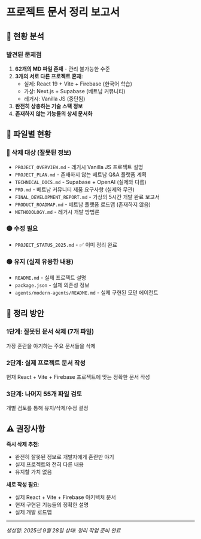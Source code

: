 # 프로젝트 문서 정리 보고서

## 🚨 현황 분석

### 발견된 문제점
1. **62개의 MD 파일 존재** - 관리 불가능한 수준
2. **3개의 서로 다른 프로젝트 혼재**:
   - 실제: React 19 + Vite + Firebase (한국어 학습)
   - 가상: Next.js + Supabase (베트남 커뮤니티) 
   - 레거시: Vanilla JS (중단됨)
3. **완전히 상충하는 기술 스택 정보**
4. **존재하지 않는 기능들의 상세 문서화**

## 📁 파일별 현황

### 🔴 삭제 대상 (잘못된 정보)
- `PROJECT_OVERVIEW.md` - 레거시 Vanilla JS 프로젝트 설명
- `PROJECT_PLAN.md` - 존재하지 않는 베트남 Q&A 플랫폼 계획
- `TECHNICAL_DOCS.md` - Supabase + OpenAI (실제와 다름)
- `PRD.md` - 베트남 커뮤니티 제품 요구사항 (실제와 무관)
- `FINAL_DEVELOPMENT_REPORT.md` - 가상의 5시간 개발 완료 보고서
- `PRODUCT_ROADMAP.md` - 베트남 플랫폼 로드맵 (존재하지 않음)
- `METHODOLOGY.md` - 레거시 개발 방법론

### 🟡 수정 필요
- `PROJECT_STATUS_2025.md` - ✅ 이미 정리 완료

### 🟢 유지 (실제 유용한 내용)
- `README.md` - 실제 프로젝트 설명
- `package.json` - 실제 의존성 정보
- `agents/modern-agents/README.md` - 실제 구현된 모던 에이전트

## 🎯 정리 방안

### 1단계: 잘못된 문서 삭제 (7개 파일)
가장 혼란을 야기하는 주요 문서들을 삭제

### 2단계: 실제 프로젝트 문서 작성
현재 React + Vite + Firebase 프로젝트에 맞는 정확한 문서 작성

### 3단계: 나머지 55개 파일 검토
개별 검토를 통해 유지/삭제/수정 결정

## ⚠️ 권장사항

**즉시 삭제 추천**: 
- 완전히 잘못된 정보로 개발자에게 혼란만 야기
- 실제 프로젝트와 전혀 다른 내용
- 유지할 가치 없음

**새로 작성 필요**:
- 실제 React + Vite + Firebase 아키텍처 문서
- 현재 구현된 기능들의 정확한 설명
- 실제 개발 로드맵

---

*생성일: 2025년 9월 28일*
*상태: 정리 작업 준비 완료*